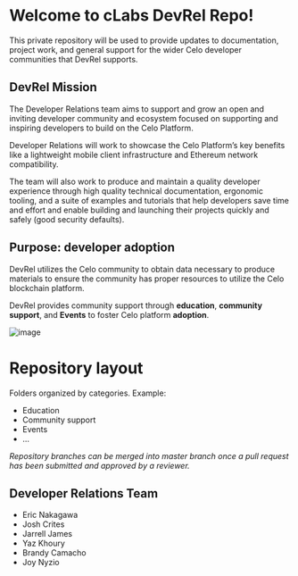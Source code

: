 # Welcome to cLabs DevRel Repo!
This private repository will be used to provide updates to documentation, project work, and general support for the wider Celo developer communities that DevRel supports.

## DevRel Mission 
The Developer Relations team aims to support and grow an open and inviting developer community and ecosystem focused on supporting and inspiring developers to build on the Celo Platform. 

Developer Relations will work to showcase the Celo Platform’s key benefits like a lightweight mobile client infrastructure and Ethereum network compatibility. 

The team will also work to produce and maintain a quality developer experience through high quality technical documentation, ergonomic tooling, and a suite of examples and tutorials that help developers save time and effort and enable building and launching their projects quickly and safely (good security defaults).

## Purpose: developer adoption
DevRel utilizes the Celo community to obtain data necessary to produce materials to ensure the community has proper resources to utilize the Celo blockchain platform. 

DevRel provides community support through **education**, **community support**, and **Events** to foster Celo platform **adoption**. 


![image](https://user-images.githubusercontent.com/2653576/121096525-12d27d00-c78e-11eb-9ef7-7a36454be699.png)



# Repository layout

Folders organized by categories. Example:

- Education
- Community support
- Events
- ...

_Repository branches can be merged into master branch once a pull request has been submitted and approved by a reviewer._

## Developer Relations Team

- Eric Nakagawa
- Josh Crites
- Jarrell James
- Yaz Khoury
- Brandy Camacho
- Joy Nyzio

